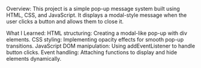 Overview:
This project is a simple pop-up message system built using HTML, CSS, and JavaScript. It displays a modal-style message when the user clicks a button and allows them to close it.


What I Learned:
HTML structuring: Creating a modal-like pop-up with div elements.
CSS styling: Implementing opacity effects for smooth pop-up transitions.
JavaScript DOM manipulation: Using addEventListener to handle button clicks.
Event handling: Attaching functions to display and hide elements dynamically.
